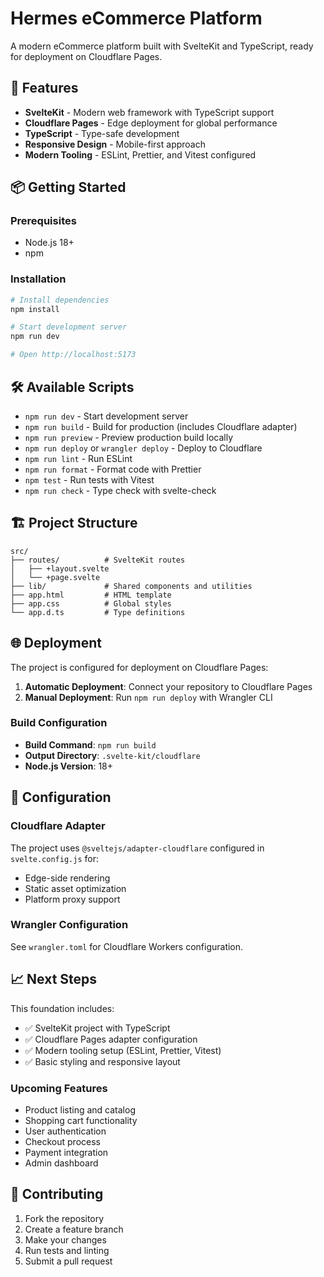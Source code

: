 # Hermes eCommerce Platform

A modern eCommerce platform built with SvelteKit and TypeScript, ready for deployment on Cloudflare Pages.

## 🚀 Features

- **SvelteKit** - Modern web framework with TypeScript support
- **Cloudflare Pages** - Edge deployment for global performance
- **TypeScript** - Type-safe development
- **Responsive Design** - Mobile-first approach
- **Modern Tooling** - ESLint, Prettier, and Vitest configured

## 📦 Getting Started

### Prerequisites

- Node.js 18+
- npm

### Installation

```bash
# Install dependencies
npm install

# Start development server
npm run dev

# Open http://localhost:5173
```

## 🛠️ Available Scripts

- `npm run dev` - Start development server
- `npm run build` - Build for production (includes Cloudflare adapter)
- `npm run preview` - Preview production build locally
- `npm run deploy` or `wrangler deploy` - Deploy to Cloudflare
- `npm run lint` - Run ESLint
- `npm run format` - Format code with Prettier
- `npm test` - Run tests with Vitest
- `npm run check` - Type check with svelte-check

## 🏗️ Project Structure

```
src/
├── routes/          # SvelteKit routes
│   ├── +layout.svelte
│   └── +page.svelte
├── lib/             # Shared components and utilities
├── app.html         # HTML template
├── app.css          # Global styles
└── app.d.ts         # Type definitions
```

## 🌐 Deployment

The project is configured for deployment on Cloudflare Pages:

1. **Automatic Deployment**: Connect your repository to Cloudflare Pages
2. **Manual Deployment**: Run `npm run deploy` with Wrangler CLI

### Build Configuration

- **Build Command**: `npm run build`
- **Output Directory**: `.svelte-kit/cloudflare`
- **Node.js Version**: 18+

## 🔧 Configuration

### Cloudflare Adapter

The project uses `@sveltejs/adapter-cloudflare` configured in `svelte.config.js` for:

- Edge-side rendering
- Static asset optimization
- Platform proxy support

### Wrangler Configuration

See `wrangler.toml` for Cloudflare Workers configuration.

## 📈 Next Steps

This foundation includes:

- ✅ SvelteKit project with TypeScript
- ✅ Cloudflare Pages adapter configuration
- ✅ Modern tooling setup (ESLint, Prettier, Vitest)
- ✅ Basic styling and responsive layout

### Upcoming Features

- Product listing and catalog
- Shopping cart functionality
- User authentication
- Checkout process
- Payment integration
- Admin dashboard

## 🤝 Contributing

1. Fork the repository
2. Create a feature branch
3. Make your changes
4. Run tests and linting
5. Submit a pull request
